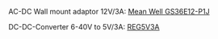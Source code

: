 
AC-DC Wall mount adaptor 12V/3A: [Mean Well GS36E12-P1J](https://www.meanwell-web.com/en-gb/ac-dc-wall-mount-adaptor-output-12vdc-at-3a-input-gs36e12--p1j)

DC-DC-Converter 6-40V to 5V/3A: [REG5V3A](https://www.berrybase.de/en/raspberry-pi/raspberry-pi-computer/power-supply/built-in-industrial-power-supply-modules/netzteilmodul-6-40v-5v/3a-mit-2x-usb-ausgang?c=349)
